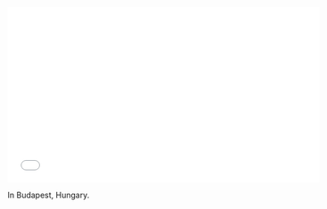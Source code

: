 <iframe width="560" height="315" src="//www.youtube.com/embed/JzoFNw-oU8g" frameborder="0" allowfullscreen></iframe>

In Budapest, Hungary.